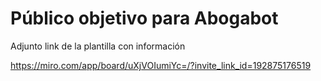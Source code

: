 # Público objetivo para Abogabot

Adjunto link de la plantilla con información 

https://miro.com/app/board/uXjVOIumiYc=/?invite_link_id=192875176519

